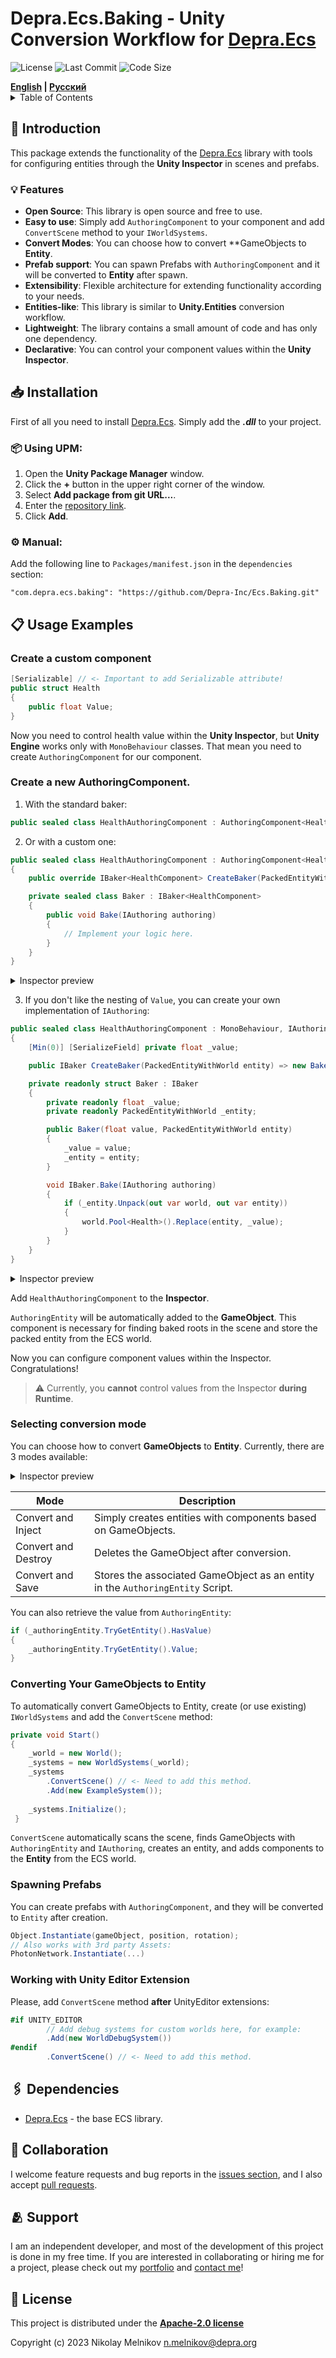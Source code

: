 # Depra.Ecs.Baking - Unity Conversion Workflow for [Depra.Ecs](https://github.com/Leopotam/ecslite)

![License](https://img.shields.io/github/license/Depra-Inc/Ecs.Baking?style=rounded-square)
![Last Commit](https://img.shields.io/github/last-commit/Depra-Inc/Ecs.Baking?style=rounded-square)
![Code Size](https://img.shields.io/github/languages/code-size/Depra-Inc/Ecs.Baking?style=rounded-square)

<div>
    <strong><a href="README.md">English</a> | <a href="README.RU.md">Русский</a></strong>
</div>

<details>
<summary>Table of Contents</summary>

- [Introduction](#-introduction)
    - [Features](#-features)
- [Installation](#-installation)
- [Usage Examples](#-usage-examples)
    - [Create a custom component](#create-a-custom-component)
    - [Create a new Authoring Component](#create-a-new-authoringcomponent)
    - [Selecting conversion mode](#selecting-conversion-mode)
    - [Converting Your GameObjects to Entity](#converting-your-gameobjects-to-entity)
    - [Spawning Prefabs](#spawning-prefabs)
    - [Working with Unity Editor Extension](#working-with-unity-editor-extension)
- [Dependencies](#-dependencies)
- [Collaboration](#-collaboration)
- [Support](#-support)
- [License](#-license)

</details>

## 🧾 Introduction

This package extends the functionality of the [Depra.Ecs](https://github.com/Depra-Inc/Ecs) library
with tools for configuring entities through the **Unity Inspector** in scenes and prefabs.

### 💡 Features

- **Open Source**: This library is open source and free to use.
- **Easy to use**: Simply add `AuthoringComponent` to your component and add `ConvertScene` method to
  your `IWorldSystems`.
- **Convert Modes**: You can choose how to convert **GameObjects to **Entity**.
- **Prefab support**: You can spawn Prefabs with `AuthoringComponent`
  and it will be converted to **Entity** after spawn.
- **Extensibility**: Flexible architecture for extending functionality according to your needs.
- **Entities-like**: This library is similar to **Unity.Entities** conversion workflow.
- **Lightweight**: The library contains a small amount of code and has only one dependency.
- **Declarative**: You can control your component values within the **Unity Inspector**.

## 📥 Installation

First of all you need to install [Depra.Ecs](https://github.com/Depra-Inc/Ecs.git).
Simply add the ***.dll*** to your project.

### 📦 Using **UPM**:

1. Open the **Unity Package Manager** window.
2. Click the **+** button in the upper right corner of the window.
3. Select **Add package from git URL...**.
4. Enter the [repository link](https://github.com/Depra-Inc/Ecs.Baking.git).
5. Click **Add**.

### ⚙️ Manual:

Add the following line to `Packages/manifest.json` in the `dependencies` section:

```
"com.depra.ecs.baking": "https://github.com/Depra-Inc/Ecs.Baking.git"
```

## 📋 Usage Examples

### Create a custom component

```csharp
[Serializable] // <- Important to add Serializable attribute!
public struct Health
{
    public float Value;
}
```

Now you need to control health value within the **Unity Inspector**,
but **Unity Engine** works only with `MonoBehaviour` classes.
That mean you need to create `AuthoringComponent` for our component.

### Create a new AuthoringComponent.

1. With the standard baker:

```csharp
public sealed class HealthAuthoringComponent : AuthoringComponent<HealthComponent> { }
```

2. Or with a custom one:

```csharp
public sealed class HealthAuthoringComponent : AuthoringComponent<HealthComponent> 
{
    public override IBaker<HealthComponent> CreateBaker(PackedEntityWithWorld entity) => new Baker(entity);

    private sealed class Baker : IBaker<HealthComponent> 
    {
        public void Bake(IAuthoring authoring) 
        {
            // Implement your logic here.
        }
    }
}
```

<details>
  <summary>Inspector preview</summary>

![Health Authoring Component](https://i.postimg.cc/Tw7K7nmS/health-component.jpg)
</details>

3. If you don't like the nesting of `Value`, you can create your own implementation of `IAuthoring`:

```csharp
public sealed class HealthAuthoringComponent : MonoBehaviour, IAuthoring
{
    [Min(0)] [SerializeField] private float _value;

    public IBaker CreateBaker(PackedEntityWithWorld entity) => new Baker(_value, entity);

    private readonly struct Baker : IBaker
    {
        private readonly float _value;
        private readonly PackedEntityWithWorld _entity;

        public Baker(float value, PackedEntityWithWorld entity)
        {
            _value = value;
            _entity = entity;
        }

        void IBaker.Bake(IAuthoring authoring)
        {
            if (_entity.Unpack(out var world, out var entity))
            {
                world.Pool<Health>().Replace(entity, _value);
            }
        }
    }
}
```

<details>
  <summary>Inspector preview</summary>

![Health Authoring Component](https://i.postimg.cc/Dy1f4KVC/health-component.jpg)
</details>

Add `HealthAuthoringComponent` to the **Inspector**.

`AuthoringEntity` will be automatically added to the **GameObject**.
This component is necessary for finding baked roots in the scene and store the packed entity from the ECS world.

Now you can configure component values within the Inspector. Congratulations!

> ⚠️ Currently, you **cannot** control values from the Inspector **during Runtime**.

### Selecting conversion mode

You can choose how to convert **GameObjects** to **Entity**.
Currently, there are 3 modes available:

<details>
  <summary>Inspector preview</summary>

![Conversion Mode](https://i.postimg.cc/4xkmSf7J/convert-method.jpg)
</details>

| Mode                | Description                                                                    |
|---------------------|--------------------------------------------------------------------------------|
| Convert and Inject  | Simply creates entities with components based on GameObjects.                  |
| Convert and Destroy | Deletes the GameObject after conversion.                                       |
| Convert and Save    | Stores the associated GameObject as an entity in the `AuthoringEntity` Script. |

You can also retrieve the value from `AuthoringEntity`:

```csharp
if (_authoringEntity.TryGetEntity().HasValue) 
{
    _authoringEntity.TryGetEntity().Value;
}
```

### Converting Your GameObjects to Entity

To automatically convert GameObjects to Entity,
create (or use existing) `IWorldSystems` and add the `ConvertScene` method:

```csharp
private void Start() 
{
    _world = new World();    
    _systems = new WorldSystems(_world);
    _systems
        .ConvertScene() // <- Need to add this method.
        .Add(new ExampleSystem());
    
    _systems.Initialize();
 }
```

`ConvertScene` automatically scans the scene,
finds GameObjects with `AuthoringEntity` and `IAuthoring`,
creates an entity, and adds components to the **Entity** from the ECS world.

### Spawning Prefabs

You can create prefabs with `AuthoringComponent`,
and they will be converted to `Entity` after creation.

```csharp
Object.Instantiate(gameObject, position, rotation);
// Also works with 3rd party Assets:
PhotonNetwork.Instantiate(...)
```

### Working with Unity Editor Extension

Please, add `ConvertScene` method **after** UnityEditor extensions:

```csharp
#if UNITY_EDITOR
        // Add debug systems for custom worlds here, for example:
        .Add(new WorldDebugSystem())
#endif
        .ConvertScene() // <- Need to add this method.
```

## 🖇️ Dependencies

- [Depra.Ecs](https://github.com/Depra-Inc/Ecs) - the base ECS library.

## 🤝 Collaboration

I welcome feature requests and bug reports in
the [issues section](https://github.com/Depra-Inc/Ecs.Baking/issues),
and I also accept [pull requests](https://github.com/Depra-Inc/Ecs.Baking/pulls).

## 🫂 Support

I am an independent developer, and most of the development of this project is done in my free time. If you are
interested in collaborating or hiring me for a project, please check out
my [portfolio](https://github.com/Depra-Inc) and [contact me](mailto:g0dzZz1lla@yandex.ru)!

## 🔐 License

This project is distributed under the
**[Apache-2.0 license](https://github.com/Depra-Inc/Ecs.Baking/blob/main/LICENSE.md)**

Copyright (c) 2023 Nikolay Melnikov
[n.melnikov@depra.org](mailto:n.melnikov@depra.org)